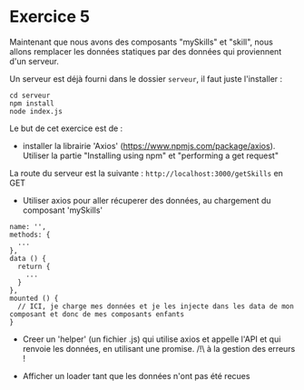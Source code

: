 # Exercice 5

Maintenant que nous avons des composants "mySkills" et "skill", nous allons remplacer les données statiques par des données qui proviennent d'un serveur.

Un serveur est déjà fourni dans le dossier `serveur`, il faut juste l'installer :
```
cd serveur
npm install
node index.js
```

Le but de cet exercice est de :
- installer la librairie 'Axios' (https://www.npmjs.com/package/axios). Utiliser la partie "Installing using npm" et "performing a get request"

La route du serveur est la suivante : `http://localhost:3000/getSkills` en GET 

- Utiliser axios pour aller récuperer des données, au chargement du composant 'mySkills'

```
name: '',
methods: {
  ...
},
data () {
  return {
    ...
  }
},
mounted () {
  // ICI, je charge mes données et je les injecte dans les data de mon composant et donc de mes composants enfants
}
```

- Creer un 'helper' (un fichier .js) qui utilise axios et appelle l'API et qui renvoie les données, en utilisant une promise.
/!\ à la gestion des erreurs !  

- Afficher un loader tant que les données n'ont pas été recues
